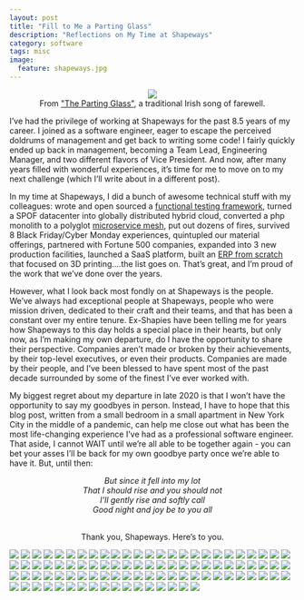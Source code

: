 ```yaml
---
layout: post
title: "Fill to Me a Parting Glass"
description: "Reflections on My Time at Shapeways"
category: software
tags: misc
image:
  feature: shapeways.jpg
---
```

<figure>
  <center>
      <img src="/assets/img/parting-glass/parting-glass.jpg" />
      <figcaption>From <a href="https://www.youtube.com/watch?v=zufPTLuShCU">"The Parting Glass"</a>, a traditional Irish song of farewell.</figcaption>
  </center>
</figure>

I’ve had the privilege of working at Shapeways for the past 8.5 years of my career.  I joined as a software engineer, eager to escape the perceived doldrums of management and get back to writing some code!  I fairly quickly ended up back in management, becoming a Team Lead, Engineering Manager, and two different flavors of Vice President.  And now, after many years filled with wonderful experiences, it’s time for me to move on to my next challenge (which I’ll write about in a different post). 

In my time at Shapeways, I did a bunch of awesome technical stuff with my colleagues: wrote and open sourced a [functional testing framework](https://github.com/Shapeways/coyote_framework), turned a SPOF datacenter into globally distributed hybrid cloud, converted a php monolith to a polyglot [microservice mesh](/monolith-to-microservices/), put out dozens of fires, survived 8 Black Friday/Cyber Monday experiences, quintupled our material offerings, partnered with Fortune 500 companies, expanded into 3 new production facilities, launched a SaaS platform, built an [ERP from scratch](/software/introducing-inshape/) that focused on 3D printing….the list goes on.  That’s great, and I’m proud of the work that we’ve done over the years.  

However, what I look back most fondly on at Shapeways is the people.  We’ve always had exceptional people at Shapeways, people who were mission driven, dedicated to their craft and their teams, and that has been a constant over my entire tenure.  Ex-Shapies have been telling me for years how Shapeways to this day holds a special place in their hearts, but only now, as I’m making my own departure, do I have the opportunity to share their perspective.  Companies aren’t made or broken by their achievements, by their top-level executives, or even their products.  Companies are made by their people, and I’ve been blessed to have spent most of the past decade surrounded by some of the finest I’ve ever worked with.  

My biggest regret about my departure in late 2020 is that I won’t have the opportunity  to say my goodbyes in person.  Instead, I have to hope that this blog post, written from a small bedroom in a small apartment in New York City in the middle of a pandemic, can help me close out what has been the most life-changing experience I’ve had as a professional software engineer.  That aside, I cannot WAIT until we’re all able to be together again - you can bet your asses I’ll be back for my own goodbye party once we’re able to have it.  But, until then:

<div style="text-align: center; ">
<i>But since it fell into my lot<br/>
That I should rise and you should not<br/>
I'll gently rise and softly call<br/>
Good night and joy be to you all<br/><br/></i>

Thank you, Shapeways.  Here’s to you.  
</div>



<img src="/assets/img/parting-glass/matt-shapeways/IMG_0436.jpg"/>
<img src="/assets/img/parting-glass/matt-shapeways/IMG_0437.jpg"/>
<img src="/assets/img/parting-glass/matt-shapeways/IMG_0443.jpg"/>
<img src="/assets/img/parting-glass/matt-shapeways/matt_justine.jpg"/>
<img src="/assets/img/parting-glass/matt-shapeways/ribbon-cut.jpg"/>
<img src="/assets/img/parting-glass/matt-shapeways/IMG_0052.jpg"/>
<img src="/assets/img/parting-glass/matt-shapeways/IMG_0059.jpg"/>
<img src="/assets/img/parting-glass/matt-shapeways/IMG_0060.jpg"/>
<img src="/assets/img/parting-glass/matt-shapeways/IMG_0074.jpg"/>
<img src="/assets/img/parting-glass/matt-shapeways/IMG_0214.jpg"/>
<img src="/assets/img/parting-glass/matt-shapeways/IMG_0411.jpg"/>
<img src="/assets/img/parting-glass/matt-shapeways/IMG_0415.jpg"/>
<img src="/assets/img/parting-glass/matt-shapeways/IMG_0421.jpg"/>
<img src="/assets/img/parting-glass/matt-shapeways/IMG_0434.jpg"/>
<img src="/assets/img/parting-glass/matt-shapeways/IMG_0457.jpg"/>
<img src="/assets/img/parting-glass/matt-shapeways/IMG_0479.jpg"/>
<img src="/assets/img/parting-glass/matt-shapeways/IMG_0489.jpg"/>
<img src="/assets/img/parting-glass/matt-shapeways/IMG_0490.jpg"/>
<img src="/assets/img/parting-glass/matt-shapeways/IMG_0499.jpg"/>
<img src="/assets/img/parting-glass/matt-shapeways/IMG_0510.jpg"/>
<img src="/assets/img/parting-glass/matt-shapeways/IMG_0511.jpg"/>
<img src="/assets/img/parting-glass/matt-shapeways/IMG_0520.jpg"/>
<img src="/assets/img/parting-glass/matt-shapeways/IMG_0533.jpg"/>
<img src="/assets/img/parting-glass/matt-shapeways/IMG_0563.jpg"/>
<img src="/assets/img/parting-glass/matt-shapeways/IMG_0566.jpg"/>
<img src="/assets/img/parting-glass/matt-shapeways/IMG_0586.jpg"/>
<img src="/assets/img/parting-glass/matt-shapeways/IMG_0605.jpg"/>
<img src="/assets/img/parting-glass/matt-shapeways/IMG_0672.jpg"/>
<img src="/assets/img/parting-glass/matt-shapeways/IMG_0688.jpg"/>
<img src="/assets/img/parting-glass/matt-shapeways/IMG_0689.jpg"/>
<img src="/assets/img/parting-glass/matt-shapeways/IMG_0758.jpg"/>
<img src="/assets/img/parting-glass/matt-shapeways/IMG_0776.jpg"/>
<img src="/assets/img/parting-glass/matt-shapeways/IMG_0827.jpg"/>
<img src="/assets/img/parting-glass/matt-shapeways/IMG_0829.jpg"/>
<img src="/assets/img/parting-glass/matt-shapeways/IMG_1392.jpg"/>
<img src="/assets/img/parting-glass/matt-shapeways/IMG_1581.jpg"/>
<img src="/assets/img/parting-glass/matt-shapeways/IMG_1584.jpg"/>
<img src="/assets/img/parting-glass/matt-shapeways/IMG_1670.jpg"/>
<img src="/assets/img/parting-glass/matt-shapeways/IMG_1673.MOV"/>
<img src="/assets/img/parting-glass/matt-shapeways/IMG_1680.jpg"/>
<img src="/assets/img/parting-glass/matt-shapeways/IMG_1690.jpg"/>
<img src="/assets/img/parting-glass/matt-shapeways/IMG_1705.jpg"/>
<img src="/assets/img/parting-glass/matt-shapeways/IMG_1706.jpg"/>
<img src="/assets/img/parting-glass/matt-shapeways/IMG_2230.jpg"/>
<img src="/assets/img/parting-glass/matt-shapeways/IMG_2243.jpg"/>
<img src="/assets/img/parting-glass/matt-shapeways/IMG_2248.jpg"/>
<img src="/assets/img/parting-glass/matt-shapeways/IMG_2263.jpg"/>
<img src="/assets/img/parting-glass/matt-shapeways/IMG_2272.jpg"/>
<img src="/assets/img/parting-glass/matt-shapeways/IMG_2285.jpg"/>
<img src="/assets/img/parting-glass/matt-shapeways/IMG_2291.jpg"/>
<img src="/assets/img/parting-glass/matt-shapeways/IMG_2297.jpg"/>
<img src="/assets/img/parting-glass/matt-shapeways/IMG_2299.jpg"/>
<img src="/assets/img/parting-glass/matt-shapeways/IMG_2315.jpg"/>
<img src="/assets/img/parting-glass/matt-shapeways/IMG_2319.jpg"/>
<img src="/assets/img/parting-glass/matt-shapeways/IMG_2322.jpg"/>
<img src="/assets/img/parting-glass/matt-shapeways/IMG_2324.jpg"/>
<img src="/assets/img/parting-glass/matt-shapeways/IMG_2348.jpg"/>
<img src="/assets/img/parting-glass/matt-shapeways/IMG_2391.jpg"/>
<img src="/assets/img/parting-glass/matt-shapeways/IMG_2426.jpg"/>
<img src="/assets/img/parting-glass/matt-shapeways/IMG_2487.jpg"/>
<img src="/assets/img/parting-glass/matt-shapeways/IMG_2837.jpg"/>
<img src="/assets/img/parting-glass/matt-shapeways/IMG_3262.jpg"/>
<img src="/assets/img/parting-glass/matt-shapeways/IMG_3289.jpg"/>
<img src="/assets/img/parting-glass/matt-shapeways/IMG_3301.jpg"/>
<img src="/assets/img/parting-glass/matt-shapeways/IMG_3347.jpg"/>
<img src="/assets/img/parting-glass/matt-shapeways/IMG_3483.jpg"/>
<img src="/assets/img/parting-glass/matt-shapeways/IMG_3590.jpg"/>
<img src="/assets/img/parting-glass/matt-shapeways/IMG_3616.jpg"/>
<img src="/assets/img/parting-glass/matt-shapeways/IMG_3737.jpg"/>
<img src="/assets/img/parting-glass/matt-shapeways/IMG_3922.jpg"/>
<img src="/assets/img/parting-glass/matt-shapeways/IMG_3978.jpg"/>
<img src="/assets/img/parting-glass/matt-shapeways/IMG_4014.jpg"/>
<img src="/assets/img/parting-glass/matt-shapeways/IMG_4016.jpg"/>
<img src="/assets/img/parting-glass/matt-shapeways/IMG_4028.jpg"/>
<img src="/assets/img/parting-glass/matt-shapeways/IMG_4544.jpg"/>
<img src="/assets/img/parting-glass/matt-shapeways/IMG_4713.jpg"/>
<img src="/assets/img/parting-glass/matt-shapeways/IMG_4776.jpg"/>
<img src="/assets/img/parting-glass/matt-shapeways/IMG_4784.jpg"/>
<img src="/assets/img/parting-glass/matt-shapeways/IMG_4787.jpg"/>
<img src="/assets/img/parting-glass/matt-shapeways/IMG_4792.jpg"/>
<img src="/assets/img/parting-glass/matt-shapeways/IMG_4796.jpg"/>
<img src="/assets/img/parting-glass/matt-shapeways/IMG_4847.jpg"/>
<img src="/assets/img/parting-glass/matt-shapeways/IMG_4877.jpg"/>
<img src="/assets/img/parting-glass/matt-shapeways/IMG_4913.jpg"/>
<img src="/assets/img/parting-glass/matt-shapeways/IMG_5023.jpg"/>
<img src="/assets/img/parting-glass/matt-shapeways/IMG_5115.jpg"/>
<img src="/assets/img/parting-glass/matt-shapeways/IMG_5154.jpg"/>
<img src="/assets/img/parting-glass/matt-shapeways/IMG_5280.png"/>
<img src="/assets/img/parting-glass/matt-shapeways/IMG_5416.jpg"/>
<img src="/assets/img/parting-glass/matt-shapeways/IMG_5439.jpg"/>
<img src="/assets/img/parting-glass/matt-shapeways/55B32EF0-AAAB-4689-9A82-1E257BDF4981.jpg"/>
<img src="/assets/img/parting-glass/matt-shapeways/8699774C-C6F3-4AA6-A6DD-30EC67392708.jpg"/>
